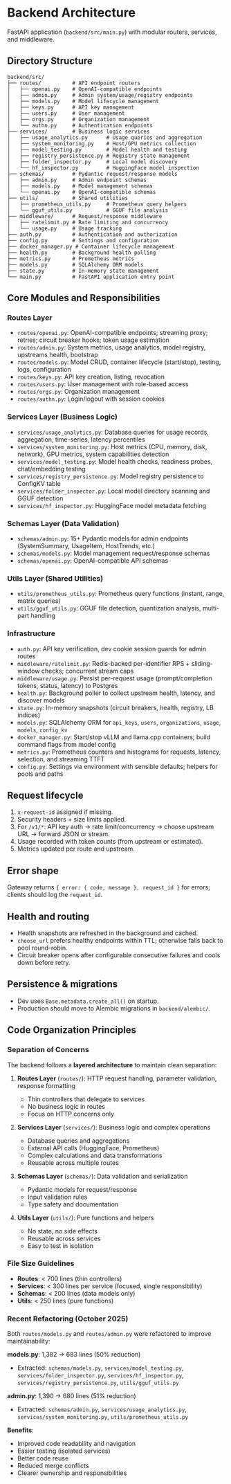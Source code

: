 # Backend Architecture

FastAPI application (`backend/src/main.py`) with modular routers, services, and middleware.

## Directory Structure

```
backend/src/
├── routes/          # API endpoint routers
│   ├── openai.py    # OpenAI-compatible endpoints
│   ├── admin.py     # Admin system/usage/registry endpoints
│   ├── models.py    # Model lifecycle management
│   ├── keys.py      # API key management
│   ├── users.py     # User management
│   ├── orgs.py      # Organization management
│   └── authn.py     # Authentication endpoints
├── services/        # Business logic services
│   ├── usage_analytics.py      # Usage queries and aggregation
│   ├── system_monitoring.py    # Host/GPU metrics collection
│   ├── model_testing.py        # Model health and testing
│   ├── registry_persistence.py # Registry state management
│   ├── folder_inspector.py     # Local model discovery
│   └── hf_inspector.py         # HuggingFace model inspection
├── schemas/         # Pydantic request/response models
│   ├── admin.py     # Admin endpoint schemas
│   ├── models.py    # Model management schemas
│   └── openai.py    # OpenAI-compatible schemas
├── utils/           # Shared utilities
│   ├── prometheus_utils.py     # Prometheus query helpers
│   └── gguf_utils.py           # GGUF file analysis
├── middleware/      # Request/response middleware
│   ├── ratelimit.py # Rate limiting and concurrency
│   └── usage.py     # Usage tracking
├── auth.py          # Authentication and authorization
├── config.py        # Settings and configuration
├── docker_manager.py # Container lifecycle management
├── health.py        # Background health polling
├── metrics.py       # Prometheus metrics
├── models.py        # SQLAlchemy ORM models
├── state.py         # In-memory state management
└── main.py          # FastAPI application entry point
```

## Core Modules and Responsibilities

### Routes Layer
- `routes/openai.py`: OpenAI-compatible endpoints; streaming proxy; retries; circuit breaker hooks; token usage estimation
- `routes/admin.py`: System metrics, usage analytics, model registry, upstreams health, bootstrap
- `routes/models.py`: Model CRUD, container lifecycle (start/stop), testing, logs, configuration
- `routes/keys.py`: API key creation, listing, revocation
- `routes/users.py`: User management with role-based access
- `routes/orgs.py`: Organization management
- `routes/authn.py`: Login/logout with session cookies

### Services Layer (Business Logic)
- `services/usage_analytics.py`: Database queries for usage records, aggregation, time-series, latency percentiles
- `services/system_monitoring.py`: Host metrics (CPU, memory, disk, network), GPU metrics, system capabilities detection
- `services/model_testing.py`: Model health checks, readiness probes, chat/embedding testing
- `services/registry_persistence.py`: Model registry persistence to ConfigKV table
- `services/folder_inspector.py`: Local model directory scanning and GGUF detection
- `services/hf_inspector.py`: HuggingFace model metadata fetching

### Schemas Layer (Data Validation)
- `schemas/admin.py`: 15+ Pydantic models for admin endpoints (SystemSummary, UsageItem, HostTrends, etc.)
- `schemas/models.py`: Model management request/response schemas
- `schemas/openai.py`: OpenAI-compatible API schemas

### Utils Layer (Shared Utilities)
- `utils/prometheus_utils.py`: Prometheus query functions (instant, range, matrix queries)
- `utils/gguf_utils.py`: GGUF file detection, quantization analysis, multi-part handling

### Infrastructure
- `auth.py`: API key verification, dev cookie session guards for admin routes
- `middleware/ratelimit.py`: Redis-backed per-identifier RPS + sliding-window checks; concurrent stream caps
- `middleware/usage.py`: Persist per-request usage (prompt/completion tokens, status, latency) to Postgres
- `health.py`: Background poller to collect upstream health, latency, and discover models
- `state.py`: In-memory snapshots (circuit breakers, health, registry, LB indices)
- `models.py`: SQLAlchemy ORM for `api_keys`, `users`, `organizations`, `usage`, `models`, `config_kv`
- `docker_manager.py`: Start/stop vLLM and llama.cpp containers; build command flags from model config
- `metrics.py`: Prometheus counters and histograms for requests, latency, selection, and streaming TTFT
- `config.py`: Settings via environment with sensible defaults; helpers for pools and paths

## Request lifecycle
1. `x-request-id` assigned if missing.
2. Security headers + size limits applied.
3. For `/v1/*`: API key auth → rate limit/concurrency → choose upstream URL → forward JSON or stream.
4. Usage recorded with token counts (from upstream or estimated).
5. Metrics updated per route and upstream.

## Error shape
Gateway returns `{ error: { code, message }, request_id }` for errors; clients should log the `request_id`.

## Health and routing
- Health snapshots are refreshed in the background and cached.
- `choose_url` prefers healthy endpoints within TTL; otherwise falls back to pool round-robin.
- Circuit breaker opens after configurable consecutive failures and cools down before retry.

## Persistence & migrations
- Dev uses `Base.metadata.create_all()` on startup.
- Production should move to Alembic migrations in `backend/alembic/`.

## Code Organization Principles

### Separation of Concerns
The backend follows a **layered architecture** to maintain clean separation:

1. **Routes Layer** (`routes/`): HTTP request handling, parameter validation, response formatting
   - Thin controllers that delegate to services
   - No business logic in routes
   - Focus on HTTP concerns only

2. **Services Layer** (`services/`): Business logic and complex operations
   - Database queries and aggregations
   - External API calls (HuggingFace, Prometheus)
   - Complex calculations and data transformations
   - Reusable across multiple routes

3. **Schemas Layer** (`schemas/`): Data validation and serialization
   - Pydantic models for request/response
   - Input validation rules
   - Type safety and documentation

4. **Utils Layer** (`utils/`): Pure functions and helpers
   - No state, no side effects
   - Reusable across services
   - Easy to test in isolation

### File Size Guidelines
- **Routes**: < 700 lines (thin controllers)
- **Services**: < 300 lines per service (focused, single responsibility)
- **Schemas**: < 200 lines (data models only)
- **Utils**: < 250 lines (pure functions)

### Recent Refactoring (October 2025)
Both `routes/models.py` and `routes/admin.py` were refactored to improve maintainability:

**models.py**: 1,382 → 683 lines (50% reduction)
- Extracted: `schemas/models.py`, `services/model_testing.py`, `services/folder_inspector.py`, `services/hf_inspector.py`, `services/registry_persistence.py`, `utils/gguf_utils.py`

**admin.py**: 1,390 → 680 lines (51% reduction)
- Extracted: `schemas/admin.py`, `services/usage_analytics.py`, `services/system_monitoring.py`, `utils/prometheus_utils.py`

**Benefits**:
- Improved code readability and navigation
- Easier testing (isolated services)
- Better code reuse
- Reduced merge conflicts
- Clearer ownership and responsibilities
